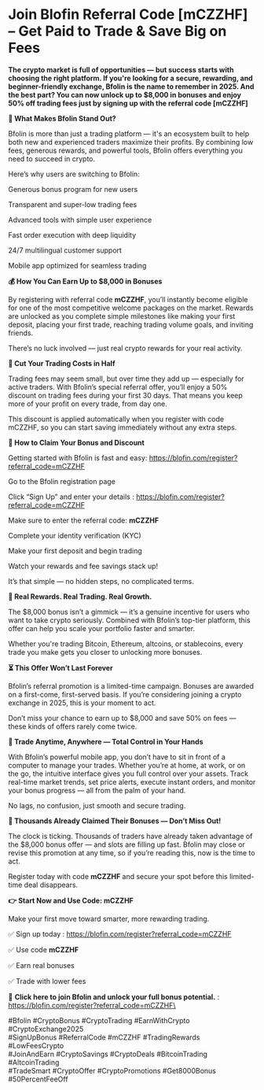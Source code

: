 # Join Blofin Referral Code [mCZZHF] – Get Paid to Trade & Save Big on Fees

**The crypto market is full of opportunities — but success starts with choosing the right platform. If you're looking for a secure, rewarding, and beginner-friendly exchange, Bfolin is the name to remember in 2025. And the best part? You can now unlock up to $8,000 in bonuses and enjoy 50% off trading fees just by signing up with the referral code [mCZZHF]**

**🎉 What Makes Bfolin Stand Out?**

Bfolin is more than just a trading platform — it's an ecosystem built to help both new and experienced traders maximize their profits. By combining low fees, generous rewards, and powerful tools, Bfolin offers everything you need to succeed in crypto.

Here’s why users are switching to Bfolin:

Generous bonus program for new users

Transparent and super-low trading fees

Advanced tools with simple user experience

Fast order execution with deep liquidity

24/7 multilingual customer support

Mobile app optimized for seamless trading

**💰 How You Can Earn Up to $8,000 in Bonuses**

By registering with referral code **mCZZHF**, you’ll instantly become eligible for one of the most competitive welcome packages on the market. Rewards are unlocked as you complete simple milestones like making your first deposit, placing your first trade, reaching trading volume goals, and inviting friends.

There’s no luck involved — just real crypto rewards for your real activity.

**💸 Cut Your Trading Costs in Half**

Trading fees may seem small, but over time they add up — especially for active traders. With Bfolin’s special referral offer, you’ll enjoy a 50% discount on trading fees during your first 30 days. That means you keep more of your profit on every trade, from day one.

This discount is applied automatically when you register with code mCZZHF, so you can start saving immediately without any extra steps.

**📝 How to Claim Your Bonus and Discount**

Getting started with Bfolin is fast and easy: https://blofin.com/register?referral_code=mCZZHF

Go to the Bfolin registration page

Click “Sign Up” and enter your details : https://blofin.com/register?referral_code=mCZZHF

Make sure to enter the referral code: **mCZZHF**

Complete your identity verification (KYC)

Make your first deposit and begin trading

Watch your rewards and fee savings stack up!

It’s that simple — no hidden steps, no complicated terms.

**🌟 Real Rewards. Real Trading. Real Growth.**

The $8,000 bonus isn’t a gimmick — it’s a genuine incentive for users who want to take crypto seriously. Combined with Bfolin’s top-tier platform, this offer can help you scale your portfolio faster and smarter.

Whether you're trading Bitcoin, Ethereum, altcoins, or stablecoins, every trade you make gets you closer to unlocking more bonuses.

**⏳ This Offer Won’t Last Forever**

Bfolin’s referral promotion is a limited-time campaign. Bonuses are awarded on a first-come, first-served basis. If you’re considering joining a crypto exchange in 2025, this is your moment to act.

Don’t miss your chance to earn up to $8,000 and save 50% on fees — these kinds of offers rarely come twice.

**📲 Trade Anytime, Anywhere — Total Control in Your Hands**

With Bfolin’s powerful mobile app, you don’t have to sit in front of a computer to manage your trades. Whether you’re at home, at work, or on the go, the intuitive interface gives you full control over your assets. Track real-time market trends, set price alerts, execute instant orders, and monitor your bonus progress — all from the palm of your hand.

No lags, no confusion, just smooth and secure trading.

**🔔 Thousands Already Claimed Their Bonuses — Don’t Miss Out!**

The clock is ticking. Thousands of traders have already taken advantage of the $8,000 bonus offer — and slots are filling up fast. Bfolin may close or revise this promotion at any time, so if you’re reading this, now is the time to act.

Register today with code **mCZZHF** and secure your spot before this limited-time deal disappears.


**👉 Start Now and Use Code: mCZZHF**

Make your first move toward smarter, more rewarding trading.

✅ Sign up today : https://blofin.com/register?referral_code=mCZZHF

✅ Use code **mCZZHF**

✅ Earn real bonuses

✅ Trade with lower fees

🔗 **Click here to join Bfolin and unlock your full bonus potential.** : https://blofin.com/register?referral_code=mCZZHF\


#Bfolin #CryptoBonus #CryptoTrading #EarnWithCrypto #CryptoExchange2025  
#SignUpBonus #ReferralCode #mCZZHF #TradingRewards #LowFeesCrypto  
#JoinAndEarn #CryptoSavings #CryptoDeals #BitcoinTrading #AltcoinTrading  
#TradeSmart #CryptoOffer #CryptoPromotions #Get8000Bonus #50PercentFeeOff


